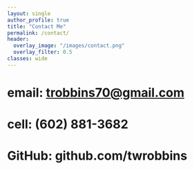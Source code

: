 ```yaml
---
layout: single
author_profile: true
title: "Contact Me"
permalink: /contact/
header:
  overlay_image: "/images/contact.png"
  overlay_filter: 0.5
classes: wide
---
```


# email: trobbins70@gmail.com
# cell: (602) 881-3682
# GitHub: github.com/twrobbins

